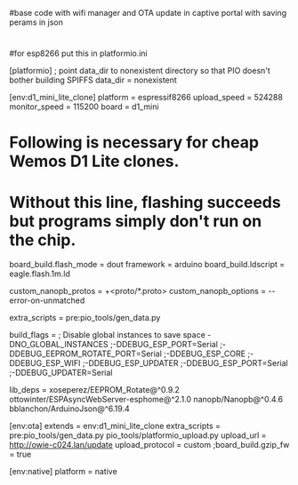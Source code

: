 #base code with wifi manager and OTA update in captive portal with saving perams in json
#  
#  












#for esp8266 put this in platformio.ini


[platformio]
; point data_dir to nonexistent directory so that PIO doesn't bother building SPIFFS
data_dir = nonexistent

[env:d1_mini_lite_clone]
platform = espressif8266
upload_speed = 524288
monitor_speed = 115200
board = d1_mini
# Following is necessary for cheap Wemos D1 Lite clones.
# Without this line, flashing succeeds but programs simply don't run on the chip.
board_build.flash_mode = dout
framework = arduino
board_build.ldscript = eagle.flash.1m.ld

custom_nanopb_protos =
    +<proto/*.proto>
custom_nanopb_options =
    --error-on-unmatched

extra_scripts =
    pre:pio_tools/gen_data.py

build_flags =
  ; Disable global instances to save space
  -DNO_GLOBAL_INSTANCES
  ;-DDEBUG_ESP_PORT=Serial
  ;-DDEBUG_EEPROM_ROTATE_PORT=Serial
  ;-DDEBUG_ESP_CORE
  ;-DDEBUG_ESP_WIFI
  ;-DDEBUG_ESP_UPDATER
  ;-DDEBUG_ESP_PORT=Serial
  ;-DDEBUG_UPDATER=Serial


lib_deps =
    xoseperez/EEPROM_Rotate@^0.9.2
    ottowinter/ESPAsyncWebServer-esphome@^2.1.0
    nanopb/Nanopb@^0.4.6
    bblanchon/ArduinoJson@^6.19.4

[env:ota]
extends = env:d1_mini_lite_clone
extra_scripts =
    pre:pio_tools/gen_data.py
    pio_tools/platformio_upload.py
upload_url = http://owie-c024.lan/update
upload_protocol = custom
;board_build.gzip_fw = true

[env:native]
platform = native
